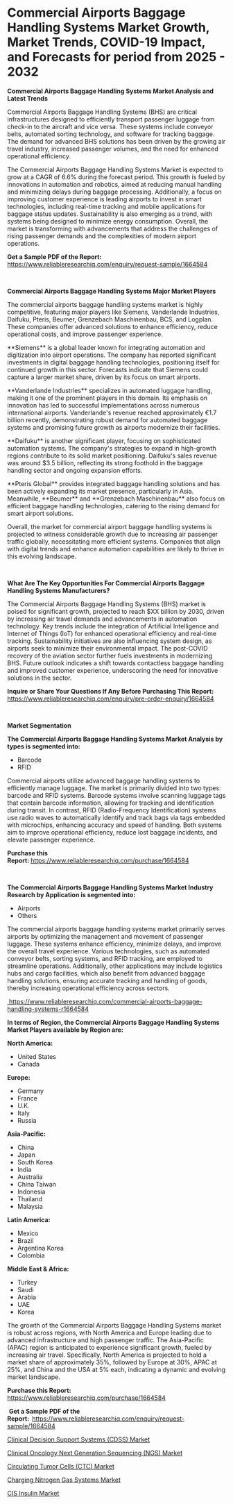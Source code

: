 <p><h1>Commercial Airports Baggage Handling Systems Market Growth, Market Trends, COVID-19 Impact, and Forecasts for period from 2025 - 2032</h1></p><p><strong>Commercial Airports Baggage Handling Systems Market Analysis and Latest Trends</strong></p>
<p><p>Commercial Airports Baggage Handling Systems (BHS) are critical infrastructures designed to efficiently transport passenger luggage from check-in to the aircraft and vice versa. These systems include conveyor belts, automated sorting technology, and software for tracking baggage. The demand for advanced BHS solutions has been driven by the growing air travel industry, increased passenger volumes, and the need for enhanced operational efficiency.</p><p>The Commercial Airports Baggage Handling Systems Market is expected to grow at a CAGR of 6.6% during the forecast period. This growth is fueled by innovations in automation and robotics, aimed at reducing manual handling and minimizing delays during baggage processing. Additionally, a focus on improving customer experience is leading airports to invest in smart technologies, including real-time tracking and mobile applications for baggage status updates. Sustainability is also emerging as a trend, with systems being designed to minimize energy consumption. Overall, the market is transforming with advancements that address the challenges of rising passenger demands and the complexities of modern airport operations.</p></p>
<p><strong>Get a Sample PDF of the Report:&nbsp;</strong> <a href="https://www.reliableresearchiq.com/enquiry/request-sample/1664584?utm_campaign=1144&utm_medium=2&utm_source=Github&utm_content=ia&utm_term=23032025&utm_id=commercial-airports-baggage-handling-systems">https://www.reliableresearchiq.com/enquiry/request-sample/1664584</a></p>
<p>&nbsp;</p>
<p><strong>Commercial Airports Baggage Handling Systems Major Market Players</strong></p>
<p><p>The commercial airports baggage handling systems market is highly competitive, featuring major players like Siemens, Vanderlande Industries, Daifuku, Pteris, Beumer, Grenzebach Maschinenbau, BCS, and Logplan. These companies offer advanced solutions to enhance efficiency, reduce operational costs, and improve passenger experience.</p><p>**Siemens** is a global leader known for integrating automation and digitization into airport operations. The company has reported significant investments in digital baggage handling technologies, positioning itself for continued growth in this sector. Forecasts indicate that Siemens could capture a larger market share, driven by its focus on smart airports.</p><p>**Vanderlande Industries** specializes in automated luggage handling, making it one of the prominent players in this domain. Its emphasis on innovation has led to successful implementations across numerous international airports. Vanderlande's revenue reached approximately €1.7 billion recently, demonstrating robust demand for automated baggage systems and promising future growth as airports modernize their facilities.</p><p>**Daifuku** is another significant player, focusing on sophisticated automation systems. The company's strategies to expand in high-growth regions contribute to its solid market positioning. Daifuku's sales revenue was around $3.5 billion, reflecting its strong foothold in the baggage handling sector and ongoing expansion efforts.</p><p>**Pteris Global** provides integrated baggage handling solutions and has been actively expanding its market presence, particularly in Asia. Meanwhile, **Beumer** and **Grenzebach Maschinenbau** also focus on efficient baggage handling technologies, catering to the rising demand for smart airport solutions.</p><p>Overall, the market for commercial airport baggage handling systems is projected to witness considerable growth due to increasing air passenger traffic globally, necessitating more efficient systems. Companies that align with digital trends and enhance automation capabilities are likely to thrive in this evolving landscape.</p></p>
<p>&nbsp;</p>
<p><strong>What Are The Key Opportunities For Commercial Airports Baggage Handling Systems Manufacturers?</strong></p>
<p><p>The Commercial Airports Baggage Handling Systems (BHS) market is poised for significant growth, projected to reach $XX billion by 2030, driven by increasing air travel demands and advancements in automation technology. Key trends include the integration of Artificial Intelligence and Internet of Things (IoT) for enhanced operational efficiency and real-time tracking. Sustainability initiatives are also influencing system design, as airports seek to minimize their environmental impact. The post-COVID recovery of the aviation sector further fuels investments in modernizing BHS. Future outlook indicates a shift towards contactless baggage handling and improved customer experience, underscoring the need for innovative solutions in the sector.</p></p>
<p><strong>Inquire or Share Your Questions If Any Before Purchasing This Report:</strong> <a href="https://www.reliableresearchiq.com/enquiry/pre-order-enquiry/1664584?utm_campaign=1144&utm_medium=2&utm_source=Github&utm_content=ia&utm_term=23032025&utm_id=commercial-airports-baggage-handling-systems">https://www.reliableresearchiq.com/enquiry/pre-order-enquiry/1664584</a></p>
<p>&nbsp;</p>
<p><strong>Market Segmentation</strong></p>
<p><strong>The Commercial Airports Baggage Handling Systems Market Analysis by types is segmented into:</strong></p>
<p><ul><li>Barcode</li><li>RFID</li></ul></p>
<p><p>Commercial airports utilize advanced baggage handling systems to efficiently manage luggage. The market is primarily divided into two types: barcode and RFID systems. Barcode systems involve scanning luggage tags that contain barcode information, allowing for tracking and identification during transit. In contrast, RFID (Radio-Frequency Identification) systems use radio waves to automatically identify and track bags via tags embedded with microchips, enhancing accuracy and speed of handling. Both systems aim to improve operational efficiency, reduce lost baggage incidents, and elevate passenger experience.</p></p>
<p><strong>Purchase this Report:&nbsp;</strong><a href="https://www.reliableresearchiq.com/purchase/1664584?utm_campaign=1144&utm_medium=2&utm_source=Github&utm_content=ia&utm_term=23032025&utm_id=commercial-airports-baggage-handling-systems">https://www.reliableresearchiq.com/purchase/1664584</a></p>
<p>&nbsp;</p>
<p><strong>The Commercial Airports Baggage Handling Systems Market Industry Research by Application is segmented into:</strong></p>
<p><ul><li>Airports</li><li>Others</li></ul></p>
<p><p>The commercial airports baggage handling systems market primarily serves airports by optimizing the management and movement of passenger luggage. These systems enhance efficiency, minimize delays, and improve the overall travel experience. Various technologies, such as automated conveyor belts, sorting systems, and RFID tracking, are employed to streamline operations. Additionally, other applications may include logistics hubs and cargo facilities, which also benefit from advanced baggage handling solutions, ensuring accurate tracking and handling of goods, thereby increasing operational efficiency across sectors.</p></p>
<p><a href="https://www.reliableresearchiq.com/commercial-airports-baggage-handling-systems-r1664584?utm_campaign=1144&utm_medium=2&utm_source=Github&utm_content=ia&utm_term=23032025&utm_id=commercial-airports-baggage-handling-systems">&nbsp;https://www.reliableresearchiq.com/commercial-airports-baggage-handling-systems-r1664584</a></p>
<p><strong>In terms of Region, the Commercial Airports Baggage Handling Systems Market Players available by Region are:</strong></p>
<p>
    <p> <strong> North America: </strong>
        <ul>
            <li>United States</li>
            <li>Canada</li>
        </ul>
        </p> 
    <p> <strong> Europe: </strong>
        <ul>
            <li>Germany</li>
            <li>France</li>
            <li>U.K.</li>
            <li>Italy</li>
            <li>Russia</li>
        </ul>
        </p> 
    <p> <strong> Asia-Pacific: </strong>
        <ul>
            <li>China</li>
            <li>Japan</li>
            <li>South Korea</li>
            <li>India</li>
            <li>Australia</li>
            <li>China Taiwan</li>
            <li>Indonesia</li>
            <li>Thailand</li>
            <li>Malaysia</li>
        </ul>
        </p> 
    <p> <strong> Latin America: </strong>
        <ul>
            <li>Mexico</li>
            <li>Brazil</li>
            <li>Argentina Korea</li>
            <li>Colombia</li>
        </ul>
        </p> 
    <p> <strong> Middle East & Africa: </strong>
        <ul>
            <li>Turkey</li>
            <li>Saudi</li>
            <li>Arabia</li>
            <li>UAE</li>
            <li>Korea</li>
        </ul>
    </p>
    </p>
<p><p>The growth of the Commercial Airports Baggage Handling Systems market is robust across regions, with North America and Europe leading due to advanced infrastructure and high passenger traffic. The Asia-Pacific (APAC) region is anticipated to experience significant growth, fueled by increasing air travel. Specifically, North America is projected to hold a market share of approximately 35%, followed by Europe at 30%, APAC at 25%, and China and the USA at 5% each, indicating a dynamic and evolving market landscape.</p></p>
<p><strong>Purchase this Report: </strong><a href="https://www.reliableresearchiq.com/purchase/1664584?utm_campaign=1144&utm_medium=2&utm_source=Github&utm_content=ia&utm_term=23032025&utm_id=commercial-airports-baggage-handling-systems">https://www.reliableresearchiq.com/purchase/1664584</a></p>
<p>&nbsp;<strong>Get a Sample PDF of the Report:&nbsp;&nbsp;</strong><a href="https://www.reliableresearchiq.com/enquiry/request-sample/1664584?utm_campaign=1144&utm_medium=2&utm_source=Github&utm_content=ia&utm_term=23032025&utm_id=commercial-airports-baggage-handling-systems">https://www.reliableresearchiq.com/enquiry/request-sample/1664584</a></p>
<p><strong></strong></p>
<p><p><a href="https://github.com/waldarolka1j/Market-Research-Report-List-1/blob/main/clinical-decision-support-systems-cdss-market.md?utm_campaign=1144&utm_medium=2&utm_source=Github&utm_content=ia&utm_term=23032025&utm_id=commercial-airports-baggage-handling-systems">Clinical Decision Support Systems (CDSS) Market</a></p><p><a href="https://github.com/maaniwilka9y/Market-Research-Report-List-1/blob/main/clinical-oncology-next-generation-sequencing-ngs-market.md?utm_campaign=1144&utm_medium=2&utm_source=Github&utm_content=ia&utm_term=23032025&utm_id=commercial-airports-baggage-handling-systems">Clinical Oncology Next Generation Sequencing (NGS) Market</a></p><p><a href="https://github.com/dekamrapinq1/Market-Research-Report-List-1/blob/main/circulating-tumor-cells-ctc-market.md?utm_campaign=1144&utm_medium=2&utm_source=Github&utm_content=ia&utm_term=23032025&utm_id=commercial-airports-baggage-handling-systems">Circulating Tumor Cells (CTC) Market</a></p><p><a href="https://github.com/dumanelina6v/Market-Research-Report-List-1/blob/main/charging-nitrogen-gas-systems-market.md?utm_campaign=1144&utm_medium=2&utm_source=Github&utm_content=ia&utm_term=23032025&utm_id=commercial-airports-baggage-handling-systems">Charging Nitrogen Gas Systems Market</a></p><p><a href="https://github.com/spineamosa0e/Market-Research-Report-List-1/blob/main/cis-insulin-market.md?utm_campaign=1144&utm_medium=2&utm_source=Github&utm_content=ia&utm_term=23032025&utm_id=commercial-airports-baggage-handling-systems">CIS Insulin Market</a></p></p>